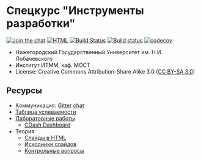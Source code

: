 # Спецкурс "Инструменты разработки"

[![Join the chat](https://badges.gitter.im/devtools-course-practice-2018/Lobby.svg)](https://gitter.im/devtools-course-practice-2018/Lobby?utm_source=badge&utm_medium=badge&utm_campaign=pr-badge&utm_content=badge)
[![HTML][html-badge]][html]
[![Build Status](https://travis-ci.org/UNN-VMK-Software/devtools-course-practice.svg?branch=master)](https://travis-ci.org/UNN-VMK-Software/devtools-course-practice)
[![Build status](https://ci.appveyor.com/api/projects/status/a8sqa0edb6j5b67n/branch/master?svg=true)](https://ci.appveyor.com/project/kirill-kornyakov/devtools-course-practice-c6u53/branch/master)
[![codecov](https://codecov.io/gh/UNN-VMK-Software/devtools-course-practice/branch/master/graph/badge.svg)](https://codecov.io/gh/UNN-VMK-Software/devtools-course-practice)
<!-- [![Documentation](https://readthedocs.org/projects/devtools-course-practice/badge/?version=latest)](http://devtools-course-practice.readthedocs.org) [![Join the chat at https://gitter.im/devtools-course-practice-2019/community](https://badges.gitter.im/devtools-course-practice-2019/community.svg)](https://gitter.im/devtools-course-practice-2019/community?utm_source=badge&utm_medium=badge&utm_campaign=pr-badge&utm_content=badge) -->

 - Нижегородский Государственный Университет им. Н.И. Лобачевского
 - Институт ИТММ, каф. МОСТ
 - License: Creative Commons Attribution-Share Alike 3.0 ([CC BY-SA 3.0][license])

## Ресурсы

 - Коммуникация: [Gitter chat][gitter]
 - [Таблица успеваемости][hall-of-fame]
 - [Лабораторные работы][labs]
   - [CDash Dashboard][cdash]
 - Теория
   - [Слайды в HTML][html]
   - [Исходники слайдов][theory]
   - [Контрольные вопросы][control-questions]

<!-- LINKS -->

[gitter]:            https://gitter.im/devtools-course-practice-2018/Lobby#
[license]:           http://creativecommons.org/licenses/by-sa/3.0/
[hall-of-fame]:      https://docs.google.com/spreadsheets/d/1m5rS9Faw9btVamYrwWCAzIUgrL-EvZgkaOg4tUHhmO0/edit#gid=1928505574
[labs]:              https://github.com/UNN-VMK-Software/devtools-course-practice/tree/master/lab-guide
[control-questions]: https://github.com/UNN-VMK-Software/devtools-course-theory/blob/master/slides/control-questions.md
[theory]:            https://github.com/UNN-VMK-Software/devtools-course-theory
[html]:              http://unn-vmk-software.github.io/devtools-course-theory/
[html-badge]:        https://img.shields.io/badge/slides-html-blue.svg
[cdash]:             http://my.cdash.org/index.php?project=devtools-course-practice

